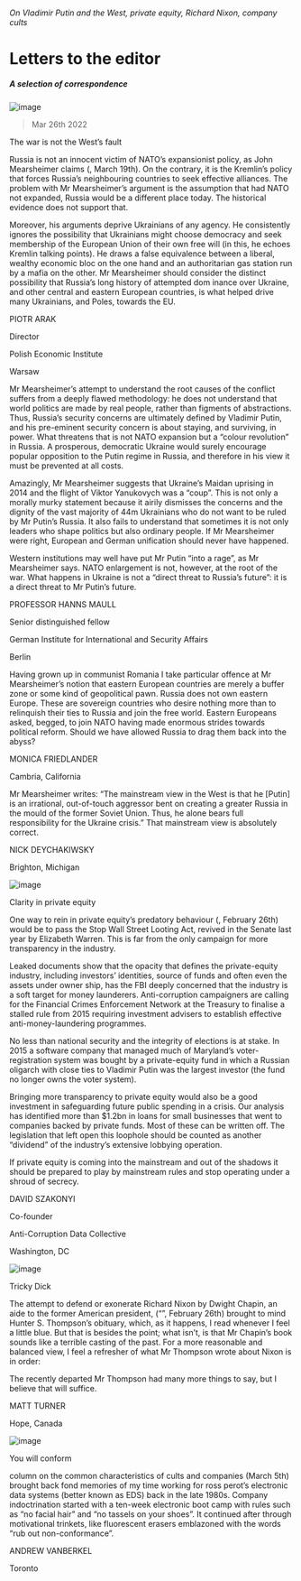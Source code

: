 ###### On Vladimir Putin and the West, private equity, Richard Nixon, company cults
# Letters to the editor 
##### A selection of correspondence 
![image](images/20220309_bid001_0.jpg) 
> Mar 26th 2022 

The war is not the West’s fault
Russia is not an innocent victim of NATO’s expansionist policy, as John Mearsheimer claims (, March 19th). On the contrary, it is the Kremlin’s policy that forces Russia’s neighbouring countries to seek effective alliances. The problem with Mr Mearsheimer’s argument is the assumption that had NATO not expanded, Russia would be a different place today. The historical evidence does not support that.

Moreover, his arguments deprive Ukrainians of any agency. He consistently ignores the possibility that Ukrainians might choose democracy and seek membership of the European Union of their own free will (in this, he echoes Kremlin talking points). He draws a false equivalence between a liberal, wealthy economic bloc on the one hand and an authoritarian gas station run by a mafia on the other. Mr Mearsheimer should consider the distinct possibility that Russia’s long history of attempted dom inance over Ukraine, and other central and eastern European countries, is what helped drive many Ukrainians, and Poles, towards the EU.
PIOTR ARAK
Director
Polish Economic Institute
Warsaw
Mr Mearsheimer’s attempt to understand the root causes of the conflict suffers from a deeply flawed methodology: he does not understand that world politics are made by real people, rather than figments of abstractions. Thus, Russia’s security concerns are ultimately defined by Vladimir Putin, and his pre-eminent security concern is about staying, and surviving, in power. What threatens that is not NATO expansion but a “colour revolution” in Russia. A prosperous, democratic Ukraine would surely encourage popular opposition to the Putin regime in Russia, and therefore in his view it must be prevented at all costs.
Amazingly, Mr Mearsheimer suggests that Ukraine’s Maidan uprising in 2014 and the flight of Viktor Yanukovych was a “coup”. This is not only a morally murky statement because it airily dismisses the concerns and the dignity of the vast majority of 44m Ukrainians who do not want to be ruled by Mr Putin’s Russia. It also fails to understand that sometimes it is not only leaders who shape politics but also ordinary people. If Mr Mearsheimer were right, European and German unification should never have happened.
Western institutions may well have put Mr Putin “into a rage”, as Mr Mearsheimer says. NATO enlargement is not, however, at the root of the war. What happens in Ukraine is not a “direct threat to Russia’s future”: it is a direct threat to Mr Putin’s future.
PROFESSOR HANNS MAULL
Senior distinguished fellow
German Institute for International and Security Affairs
Berlin
Having grown up in communist Romania I take particular offence at Mr Mearsheimer’s notion that eastern European countries are merely a buffer zone or some kind of geopolitical pawn. Russia does not own eastern Europe. These are sovereign countries who desire nothing more than to relinquish their ties to Russia and join the free world. Eastern Europeans asked, begged, to join NATO having made enormous strides towards political reform. Should we have allowed Russia to drag them back into the abyss?
MONICA FRIEDLANDER
Cambria, California
Mr Mearsheimer writes: “The mainstream view in the West is that he [Putin] is an irrational, out-of-touch aggressor bent on creating a greater Russia in the mould of the former Soviet Union. Thus, he alone bears full responsibility for the Ukraine crisis.” That mainstream view is absolutely correct.
NICK DEYCHAKIWSKY
Brighton, Michigan
![image](images/20220226_SRD001.jpg) 

Clarity in private equity
One way to rein in private equity’s predatory behaviour (, February 26th) would be to pass the Stop Wall Street Looting Act, revived in the Senate last year by Elizabeth Warren. This is far from the only campaign for more transparency in the industry.
Leaked documents show that the opacity that defines the private-equity industry, including investors’ identities, source of funds and often even the assets under owner ship, has the FBI deeply concerned that the industry is a soft target for money launderers. Anti-corruption campaigners are calling for the Financial Crimes Enforcement Network at the Treasury to finalise a stalled rule from 2015 requiring investment advisers to establish effective anti-money-laundering programmes.
No less than national security and the integrity of elections is at stake. In 2015 a software company that managed much of Maryland’s voter-registration system was bought by a private-equity fund in which a Russian oligarch with close ties to Vladimir Putin was the largest investor (the fund no longer owns the voter system).
Bringing more transparency to private equity would also be a good investment in safeguarding future public spending in a crisis. Our analysis has identified more than $1.2bn in loans for small businesses that went to companies backed by private funds. Most of these can be written off. The legislation that left open this loophole should be counted as another “dividend” of the industry’s extensive lobbying operation.
If private equity is coming into the mainstream and out of the shadows it should be prepared to play by mainstream rules and stop operating under a shroud of secrecy.
DAVID SZAKONYI
Co-founder
Anti-Corruption Data Collective
Washington, DC
![image](images/20220226_CUP507.jpg) 

Tricky Dick
The attempt to defend or exonerate Richard Nixon by Dwight Chapin, an aide to the former American president, (“”, February 26th) brought to mind Hunter S. Thompson’s obituary, which, as it happens, I read whenever I feel a little blue. But that is besides the point; what isn’t, is that Mr Chapin’s book sounds like a terrible casting of the past. For a more reasonable and balanced view, I feel a refresher of what Mr Thompson wrote about Nixon is in order:

The recently departed Mr Thompson had many more things to say, but I believe that will suffice.
MATT TURNER
Hope, Canada
![image](images/20220305_WBD002.jpg) 

You will conform
column on the common characteristics of cults and companies (March 5th) brought back fond memories of my time working for ross perot’s electronic data systems (better known as EDS) back in the late 1980s. Company indoctrination started with a ten-week electronic boot camp with rules such as “no facial hair” and “no tassels on your shoes”. It continued after through motivational trinkets, like fluorescent erasers emblazoned with the words “rub out non-conformance”.
ANDREW VANBERKEL
Toronto
